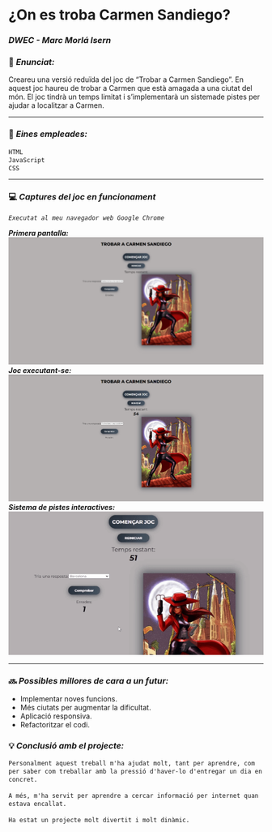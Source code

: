 # **¿On es troba Carmen Sandiego?**
### *DWEC - Marc Morlá Isern*

### 💬 ***Enunciat:***
Creareu una versió reduïda del joc de “Trobar a Carmen Sandiego”. En aquest joc haureu de trobar a Carmen que està amagada a una ciutat del món. El joc tindrà un temps limitat i s’implementarà un sistemade pistes per ajudar a localitzar a Carmen.

---

### 🔨 ***Eines empleades:***
    HTML 
    JavaScript
    CSS

---
### 💻 ***Captures del joc en funcionament***
*`Executat al meu navegador web Google Chrome`*

***Primera pantalla:***
![cSandiego](/READMEimg/cSandiego1.png)
***Joc executant-se:***
![cSandiego](/READMEimg/cSandiego2.png)
***Sistema de pistes interactives:***
![cSandiego](/READMEimg/cSandiegoPistas.gif)

---
### 🔜 ***Possibles millores de cara a un futur:***
- Implementar noves funcions.
- Més ciutats per augmentar la dificultat.
- Aplicació responsiva.
- Refactoritzar el codi.

### 💡 ***Conclusió amb el projecte:***
    Personalment aquest treball m'ha ajudat molt, tant per aprendre, com per saber com treballar amb la pressió d'haver-lo d'entregar un dia en concret.

    A més, m'ha servit per aprendre a cercar informació per internet quan estava encallat.

    Ha estat un projecte molt divertit i molt dinàmic.